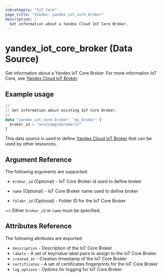 ```yaml
---
subcategory: "IoT Core"
page_title: "Yandex: yandex_iot_core_broker"
description: |-
  Get information about a Yandex Cloud IoT Core Broker.
---
```


# yandex_iot_core_broker (Data Source)

Get information about a Yandex IoT Core Broker. For more information IoT Core, see [Yandex Cloud IoT Broker](https://yandex.cloud/docs/iot-core/quickstart).

## Example usage

```terraform
//
// Get information about existing IoT Core Broker.
//
data "yandex_iot_core_broker" "my_broker" {
  broker_id = "are1samplebroker11"
}
```

This data source is used to define [Yandex Cloud IoT Broker](https://yandex.cloud/docs/iot-core/quickstart) that can be used by other resources.

## Argument Reference

The following arguments are supported:

* `broker_id` (Optional) - IoT Core Broker id used to define broker

* `name` (Optional) - IoT Core Broker name used to define broker

* `folder_id` (Optional) - Folder ID for the IoT Core Broker

~> Either `broker_id` or `name` must be specified.

## Attributes Reference

The following attributes are exported:

* `description` - Description of the IoT Core Broker
* `labels` - A set of key/value label pairs to assign to the IoT Core Broker.
* `created_at` - Creation timestamp of the IoT Core Broker
* `certificates` - A set of certificates fingerprints for the IoT Core Broker
* `log_options` - Options for logging for IoT Core Broker
